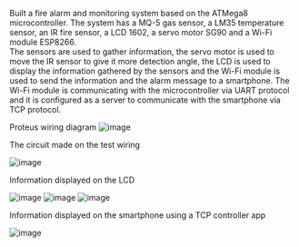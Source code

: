   Built a fire alarm and monitoring system based on the ATMega8 microcontroller. 
   The system has a MQ-5 gas sensor, a LM35 temperature sensor, an IR fire sensor, a LCD 1602, a servo motor SG90 and a Wi-Fi module
ESP8266.  
   The sensors are used to gather information, the servo motor is used to move the IR sensor to give it
more detection angle, the LCD is used to display the information gathered by the sensors and the Wi-Fi module is
used to send the information and the alarm message to a smartphone. 
    The Wi-Fi module is communicating with the microcontroller via UART protocol and it is configured as a server to communicate with the smartphone via
TCP protocol.

Proteus wiring diagram
![image](https://user-images.githubusercontent.com/56684717/195295181-0e5653e5-df06-4fa9-99a9-80feaa8111fd.png)

The circuit made on the test wiring

![image](https://user-images.githubusercontent.com/56684717/195295560-b876fb54-eece-4e66-8680-a5d7bef846b7.png)

Information displayed on the LCD

![image](https://user-images.githubusercontent.com/56684717/195295626-0fe29844-fa7d-447e-9157-8be2fe25b307.png)
![image](https://user-images.githubusercontent.com/56684717/195295652-33849c1f-ef6d-4514-a882-b3ada934a6f9.png)
![image](https://user-images.githubusercontent.com/56684717/195295674-a451de8b-1b3f-400e-b787-d10c8ed9aa98.png)

Information displayed on the smartphone using a TCP controller app 

![image](https://user-images.githubusercontent.com/56684717/195295712-3458543b-901b-4206-9f22-022b7bd74477.png)



